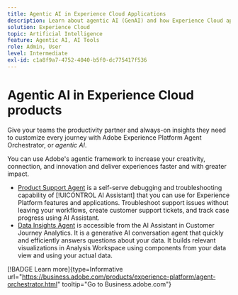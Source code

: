 ```yaml
---
title: Agentic AI in Experience Cloud Applications
description: Learn about agentic AI (GenAI) and how Experience Cloud applications use Adobe's agentic framework.
solution: Experience Cloud
topic: Artificial Intelligence
feature: Agentic AI, AI Tools
role: Admin, User
level: Intermediate
exl-id: c1a8f9a7-4752-4040-b5f0-dc775417f536
---
```

# Agentic AI in Experience Cloud products

Give your teams the productivity partner and always-on insights they need to customize every journey with Adobe Experience Platform Agent Orchestrator, or _agentic AI_.

You can use Adobe's agentic framework to increase your creativity, connection, and innovation and deliver experiences faster and with greater impact. 

* [Product Support Agent](https://experienceleague.adobe.com/en/docs/experience-platform/ai-assistant/new-features/customer-support) is a self-serve debugging and troubleshooting capability of [!UICONTROL AI Assistant] that you can use for Experience Platform features and applications. Troubleshoot support issues without leaving your workflows, create customer support tickets, and track case progress using AI Assistant.
* [Data Insights Agent](https://experienceleague.adobe.com/en/docs/analytics-platform/using/cja-overview/cja-b2c-overview/data-analysis-ai) is accessible from the AI Assistant in Customer Journey Analytics. It is a generative AI conversation agent that quickly and efficiently answers questions about your data. It builds relevant visualizations in Analysis Workspace using components from your data view and using your actual data.

[!BADGE Learn more]{type=Informative url="https://business.adobe.com/products/experience-platform/agent-orchestrator.html" tooltip="Go to Business.adobe.com"}
